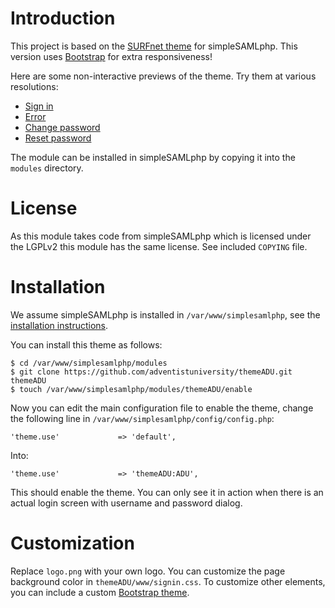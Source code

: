 # Introduction

This project is based on the [SURFnet theme](https://github.com/SURFnet/simpleSAMLphp-SURFnet) for simpleSAMLphp. This version uses [Bootstrap](http://getbootstrap.com/) for extra responsiveness!

Here are some non-interactive previews of the theme. Try them at various resolutions:

* [Sign in](http://adventistuniversity.github.io/themeADU/login.html)
* [Error](http://adventistuniversity.github.io/themeADU/error.html)
* [Change password](http://adventistuniversity.github.io/themeADU/pw_change.html)
* [Reset password](http://adventistuniversity.github.io/themeADU/pw_reset.html)

The module can be installed in simpleSAMLphp by copying it into the `modules` 
directory.

# License
As this module takes code from simpleSAMLphp which is licensed under the LGPLv2
this module has the same license. See included `COPYING` file.

# Installation
We assume simpleSAMLphp is installed in `/var/www/simplesamlphp`, see the
[installation instructions](http://simplesamlphp.org/docs/stable/simplesamlphp-install). 

You can install this theme as follows:

    $ cd /var/www/simplesamlphp/modules
    $ git clone https://github.com/adventistuniversity/themeADU.git themeADU
    $ touch /var/www/simplesamlphp/modules/themeADU/enable

Now you can edit the main configuration file to enable the theme, change the
following line in `/var/www/simplesamlphp/config/config.php`:

    'theme.use'             => 'default',

Into:

    'theme.use'             => 'themeADU:ADU',

This should enable the theme. You can only see it in action when there is an
actual login screen with username and password dialog.

# Customization

Replace `logo.png` with your own logo. You can customize the page background color in `themeADU/www/signin.css`. To customize other elements, you can include a custom [Bootstrap theme](http://getbootstrap.com/examples/theme/).
